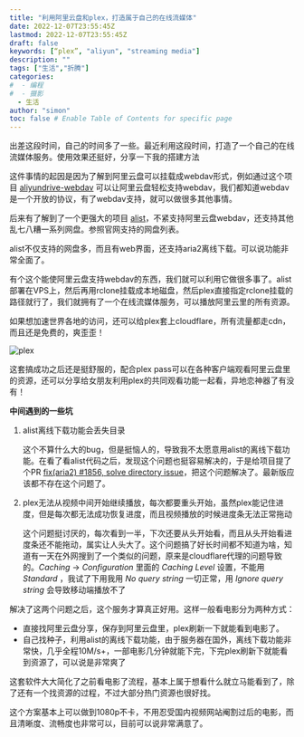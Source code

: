 ```yaml
---
title: "利用阿里云盘和plex，打造属于自己的在线流媒体"
date: 2022-12-07T23:55:45Z
lastmod: 2022-12-07T23:55:45Z
draft: false
keywords: [“plex”, "aliyun", "streaming media"]
description: ""
tags: ["生活","折腾"]
categories: 
#  - 编程
#  - 摄影
  - 生活
author: "simon"
toc: false # Enable Table of Contents for specific page
---
```


出差这段时间，自己的时间多了一些。最近利用这段时间，打造了一个自己的在线流媒体服务。使用效果还挺好，分享一下我的搭建方法

这件事情的起因是因为了解到阿里云盘可以挂载成webdav形式，例如通过这个项目 [aliyundrive-webdav](https://github.com/messense/aliyundrive-webdav) 可以让阿里云盘轻松支持webdav，我们都知道webdav是一个开放的协议，有了webdav支持，就可以做很多其他事情。

后来有了解到了一个更强大的项目 [alist](https://github.com/alist-org/alist)，不紧支持阿里云盘webdav，还支持其他乱七八糟一系列网盘。参照官网支持的网盘列表。

alist不仅支持的网盘多，而且有web界面，还支持aria2离线下载。可以说功能非常全面了。

有个这个能使阿里云盘支持webdav的东西，我们就可以利用它做很多事了。alist部署在VPS上，然后再用rclone挂载成本地磁盘，然后plex直接指定rclone挂载的路径就行了，我们就拥有了一个在线流媒体服务，可以播放阿里云里的所有资源。

如果想加速世界各地的访问，还可以给plex套上cloudflare，所有流量都走cdn，而且还是免费的，爽歪歪！

![plex](https://img.simonding.com/2022/my-plex.png)

这套搞成功之后还是挺舒服的，配合plex pass可以在各种客户端观看阿里云盘里的资源，还可以分享给女朋友利用plex的共同观看功能一起看，异地恋神器了有没有！

**中间遇到的一些坑**

1. alist离线下载功能会丢失目录

    这个不算什么大的bug，但是挺恼人的，导致我不太愿意用alist的离线下载功能。在看了看alist代码之后，发现这个问题也挺容易解决的，于是给项目提了个PR [fix(aria2) #1856, solve directory issue](https://github.com/alist-org/alist/pull/2504)，把这个问题解决了。最新版应该都不存在这个问题了。

2. plex无法从视频中间开始继续播放，每次都要重头开始，虽然plex能记住进度，但是每次都无法成功恢复进度，而且视频播放的时候进度条无法正常拖动

    这个问题挺讨厌的，每次看到一半，下次还要从头开始看，而且从头开始看进度条还不能拖动，属实让人头大了。这个问题搞了好长时间都不知道为啥，知道有一天在外网搜到了一个类似的问题，原来是cloudflare代理的问题导致的。*Caching* -> *Configuration* 里面的 *Caching Level* 设置，不能用 *Standard* ，我试了下用我用 *No query string* 一切正常，用 *Ignore query string* 会导致移动端播放不了


解决了这两个问题之后，这个服务才算真正好用。这样一般看电影分为两种方式：

 * 直接找阿里云盘分享，保存到阿里云盘里，plex刷新一下就能看到电影了。
 * 自己找种子，利用alist的离线下载功能，由于服务器在国外，离线下载功能非常快，几乎全程10M/s+，一部电影几分钟就能下完，下完plex刷新下就能看到资源了，可以说是非常爽了

 这套软件大大简化了之前看电影了流程，基本上属于想看什么就立马能看到了，除了还有一个找资源的过程，不过大部分热门资源也很好找。

 这个方案基本上可以做到1080p不卡，不用忍受国内视频网站阉割过后的电影，而且清晰度、流畅度也非常可以，目前可以说非常满意了。